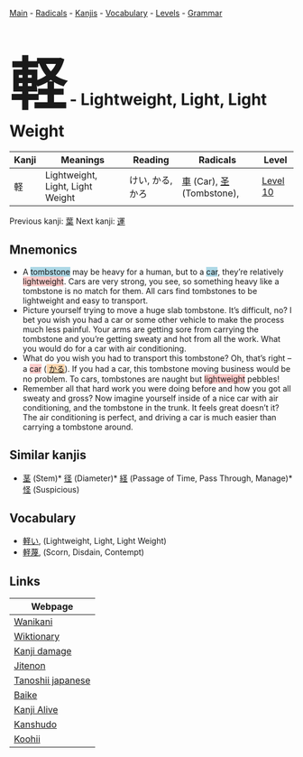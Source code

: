 <style> bigfont {font-size: 100px}</style>
[Main](../index.md) -
[Radicals](../radicals.md) -
[Kanjis](../kanjis.md) -
[Vocabulary](../vocabulary.md) -
[Levels](../levels.md) -
[Grammar](../grammar.md)
# <bigfont> 軽</bigfont> - Lightweight, Light, Light Weight 

| Kanji | Meanings | Reading | Radicals | Level |
| --- | --- | --- | --- | --- |
| 軽 | Lightweight, Light, Light Weight | けい, かる, かろ | [車](../radicals/車.md) (Car), [圣](../radicals/圣.md) (Tombstone),  | [Level 10](../levels/wk_level10.md) |

Previous kanji: [葉](葉.md) Next kanji: [運](運.md) 

## Mnemonics
 * A <span style="background-color:#ADD8E6"> tombstone</span> may be heavy for a human, but to a <span style="background-color:#ADD8E6"> car</span>, they’re relatively <span style="background-color:#ffcccb"> lightweight</span>. Cars are very strong, you see, so something heavy like a tombstone is no match for them. All cars find tombstones to be lightweight and easy to transport.
* Picture yourself trying to move a huge slab tombstone. It’s difficult, no? I bet you wish you had a car or some other vehicle to make the process much less painful. Your arms are getting sore from carrying the tombstone and you’re getting sweaty and hot from all the work. What you would do for a car with air conditioning.
* What do you wish you had to transport this tombstone? Oh, that’s right – a <span style="background-color:#ffcccb"> car</span> (<span style="background-color:#fed8b1"> [かる](https://jisho.org/search/かる)</span>). If you had a car, this tombstone moving business would be no problem. To cars, tombstones are naught but <span style="background-color:#ffcccb"> lightweight</span> pebbles!
* Remember all that hard work you were doing before and how you got all sweaty and gross? Now imagine yourself inside of a nice car with air conditioning, and the tombstone in the trunk. It feels great doesn’t it? The air conditioning is perfect, and driving a car is much easier than carrying a tombstone around.


## Similar kanjis
 * [茎](茎.md) (Stem)* [径](径.md) (Diameter)* [経](経.md) (Passage of Time, Pass Through, Manage)* [怪](怪.md) (Suspicious)


## Vocabulary
 * [軽い](../vocabulary/軽.md), (Lightweight, Light, Light Weight)
* [軽蔑](../vocabulary/軽.md), (Scorn, Disdain, Contempt)



## Links 

| Webpage |
| --- |
| [Wanikani          ](https://www.wanikani.com/kanji/軽) |
| [Wiktionary        ](https://en.wiktionary.org/wiki/軽) |
| [Kanji damage      ](http://www.kanjidamage.com/kanji/search?utf8=✓&q=軽) |
| [Jitenon           ](https://jitenon.com/kanji/軽) |
| [Tanoshii japanese ](https://www.tanoshiijapanese.com/dictionary/kanji.cfm?k=軽) |
| [Baike             ](https://baike.baidu.com/item/軽) |
| [Kanji Alive       ](https://app.kanjialive.com/軽) |
| [Kanshudo          ](https://www.kanshudo.com/searchmn?q=軽) |
| [Koohii            ](https://kanji.koohii.com/study/kanji/軽) |
